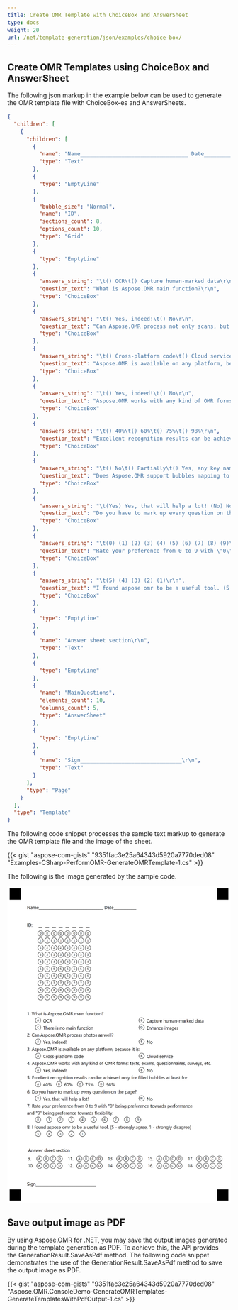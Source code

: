 ```yaml
---
title: Create OMR Template with ChoiceBox and AnswerSheet
type: docs
weight: 20
url: /net/template-generation/json/examples/choice-box/
---
```


## **Create OMR Templates using ChoiceBox and AnswerSheet**

The following json markup in the example below can be used to generate the OMR template file with ChoiceBox-es and AnswerSheets.

````json
{
  "children": [
    {
      "children": [
        {
          "name": "Name__________________________________ Date____________\r\n",
          "type": "Text"
        },
        {
          "type": "EmptyLine"
        },
        {
          "bubble_size": "Normal",
          "name": "ID",
          "sections_count": 8,
          "options_count": 10,
          "type": "Grid"
        },
        {
          "type": "EmptyLine"
        },
        {
          "answers_string": "\t() OCR\t() Capture human-marked data\r\n\t() There is no main function\t() Enhance images\r\n",
          "question_text": "What is Aspose.OMR main function?\r\n",
          "type": "ChoiceBox"
        },
        {
          "answers_string": "\t() Yes, indeed!\t() No\r\n",
          "question_text": "Can Aspose.OMR process not only scans, but also photos?\r\n",
          "type": "ChoiceBox"
        },
        {
          "answers_string": "\t() Cross-platform code\t() Cloud service\r\n",
          "question_text": "Aspose.OMR is available on any platform, because it is:\r\n",
          "type": "ChoiceBox"
        },
        {
          "answers_string": "\t() Yes, indeed!\t() No\r\n",
          "question_text": "Aspose.OMR works with any kind of OMR forms: tests, exams, questionnaires, surveys, etc.\r\n",
          "type": "ChoiceBox"
        },
        {
          "answers_string": "\t() 40%\t() 60%\t() 75%\t() 98%\r\n",
          "question_text": "Excellent recognition results can be achieved only for filled bubbles at least for:\r\n",
          "type": "ChoiceBox"
        },
        {
          "answers_string": "\t() No\t() Partially\t() Yes, any key names\r\n",
          "question_text": "Does Aspose.OMR support bubbles mapping to any key names?\r\n",
          "type": "ChoiceBox"
        },
        {
          "answers_string": "\t(Yes) Yes, that will help a lot! (No) No\r\n",
          "question_text": "Do you have to mark up every question on the page?\r\n",
          "type": "ChoiceBox"
        },
        {
          "answers_string": "\t(0) (1) (2) (3) (4) (5) (6) (7) (8) (9)\r\n",
          "question_text": "Rate your preference from 0 to 9 with \"0\" being preference towards performance \r\n and \"9\" being preference towards flexibility.\r\n",
          "type": "ChoiceBox"
        },
        {
          "answers_string": "\t(5) (4) (3) (2) (1)\r\n",
          "question_text": "I found aspose omr to be a useful tool. (5 - strongly agree, 1 - strongly disagree)\r\n",
          "type": "ChoiceBox"
        },
        {
          "type": "EmptyLine"
        },
        {
          "name": "Answer sheet section\r\n",
          "type": "Text"
        },
        {
          "type": "EmptyLine"
        },
        {
          "name": "MainQuestions",
          "elements_count": 10,
          "columns_count": 5,
          "type": "AnswerSheet"
        },
        {
          "type": "EmptyLine"
        },
        {
          "name": "Sign________________________________\r\n",
          "type": "Text"
        }
      ],
      "type": "Page"
    }
  ],
  "type": "Template"
}

````


The following code snippet processes the sample text markup to generate the OMR template file and the image of the sheet.

{{< gist "aspose-com-gists" "9351fac3e25a64343d5920a7770ded08" "Examples-CSharp-PerformOMR-GenerateOMRTemplate-1.cs" >}}

The following is the image generated by the sample code.

![todo:image_alt_text](create-omr-template_1_small.png)
## **Save output image as PDF**
By using Aspose.OMR for .NET, you may save the output images generated during the template generation as PDF. To achieve this, the API provides the GenerationResult.SaveAsPdf method. The following code snippet demonstrates the use of the GenerationResult.SaveAsPdf method to save the output image as PDF.

{{< gist "aspose-com-gists" "9351fac3e25a64343d5920a7770ded08" "Aspose.OMR.ConsoleDemo-GenerateOMRTemplates-GenerateTemplatesWithPdfOutput-1.cs" >}}